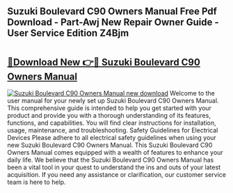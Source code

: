 ## Suzuki Boulevard C90 Owners Manual Free Pdf Download - Part-Awj New Repair Owner Guide - User Service Edition Z4Bjm

# <h2><a href="http://bc65573.oget.top/?id=Suzuki+Boulevard+C90+Owners+Manual">🔗Download New 👉🔴 Suzuki Boulevard C90 Owners Manual</a></h2>

[![Suzuki Boulevard C90 Owners Manual new download](https://i.imgur.com/5g1atiW.png)](http://bc65573.oget.top/?id=Suzuki+Boulevard+C90+Owners+Manual)
Welcome to the user manual for your newly set up Suzuki Boulevard C90 Owners Manual. This comprehensive guide is intended to help you get started with your product and provide you with a thorough understanding of its features, functions, and capabilities. You will find clear instructions for installation, usage, maintenance, and troubleshooting. Safety Guidelines for Electrical Devices Please adhere to all electrical safety guidelines when using your new Suzuki Boulevard C90 Owners Manual. This Suzuki Boulevard C90 Owners Manual comes equipped with a wealth of features to enhance your daily life. We believe that the Suzuki Boulevard C90 Owners Manual has been a vital tool in your quest to understand the ins and outs of your latest acquisition. If you need any assistance or clarification, our customer service team is here to help.

